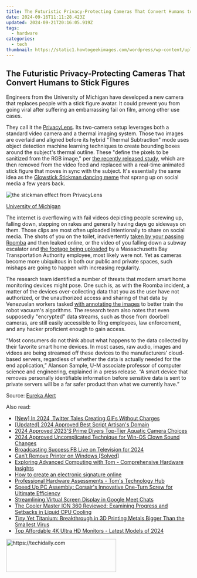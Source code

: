 ```yaml
---
title: The Futuristic Privacy-Protecting Cameras That Convert Humans to Stick Figures
date: 2024-09-16T11:11:28.423Z
updated: 2024-09-21T20:16:05.919Z
tags:
  - hardware
categories:
  - tech
thumbnail: https://static1.howtogeekimages.com/wordpress/wp-content/uploads/2024/08/privacylens.jpg
---
```


## The Futuristic Privacy-Protecting Cameras That Convert Humans to Stick Figures

Engineers from the University of Michigan have developed a new camera that replaces people with a stick figure avatar. It could prevent you from going viral after suffering an embarrassing fail on film, among other use cases.

 They call it the [PrivacyLens](https://news.umich.edu/youre-just-a-stick-figure-to-this-camera/). Its two-camera setup leverages both a standard video camera and a thermal imaging system. Those two images are overlaid and aligned before its hybrid "Thermal Subtraction" mode uses object detection machine learning techniques to create bounding boxes around the subject's thermal outline. These "define the pixels to be sanitized from the RGB image," per [the recently released study](https://petsymposium.org/popets/2024/popets-2024-0146.pdf), which are then removed from the video feed and replaced with a real-time animated stick figure that moves in sync with the subject. It's essentially the same idea as the [Glowstick Stickman dancing meme](https://www.tiktok.com/discover/glowstick-stickman-dancing-meme) that sprang up on social media a few years back.

![the stickman effect from PrivacyLens](https://static1.howtogeekimages.com/wordpress/wp-content/uploads/2024/08/stickman-edit.jpg) 

[University of Michigan](https://news.umich.edu/youre-just-a-stick-figure-to-this-camera/)

 The internet is overflowing with fail videos depicting people screwing up, falling down, stepping on rakes and generally having days go sideways on them. Those clips are most often uploaded intentionally to share on social media. The shots of you on the toilet, inadvertently [taken by your passing Roomba](https://www.technologyreview.com/2022/12/19/1065306/roomba-irobot-robot-vacuums-artificial-intelligence-training-data-privacy/) and then leaked online, or the video of you falling down a subway escalator and [the footage being uploaded](https://privacysos.org/blog/today-in-wtf-mbta-gives-embarrassing-video-of-womans-fall-to-the-press/) by a Massachusetts Bay Transportation Authority employee, most likely were not. Yet as cameras become more ubiquitous in both our public and private spaces, such mishaps are going to happen with increasing regularity.

 The research team identified a number of threats that modern smart home monitoring devices might pose. One such is, as with the Roomba incident, a matter of the devices over-collecting data that you as the user have not authorized, or the unauthorized access and sharing of that data by Venezuelan workers tasked [with annotating the images](https://arstechnica.com/science/2024/08/privacylens-camera-turns-you-into-a-stick-figure-to-protect-your-privacy/) to better train the robot vacuum's algorithms. The research team also notes that even supposedly "encrypted" data streams, such as those from doorbell cameras, are still easily accessible to Ring employees, law enforcement, and any hacker proficient enough to gain access.

 “Most consumers do not think about what happens to the data collected by their favorite smart home devices. In most cases, raw audio, images and videos are being streamed off these devices to the manufacturers’ cloud-based servers, regardless of whether the data is actually needed for the end application,” Alanson Sample, U-M associate professor of computer science and engineering, explained in a press release. “A smart device that removes personally identifiable information before sensitive data is sent to private servers will be a far safer product than what we currently have.”

 Source: [Eureka Alert](https://www.eurekalert.org/news-releases/1051407)

<ins class="adsbygoogle"
     style="display:block"
     data-ad-format="autorelaxed"
     data-ad-client="ca-pub-7571918770474297"
     data-ad-slot="1223367746"></ins>

<ins class="adsbygoogle"
     style="display:block"
     data-ad-client="ca-pub-7571918770474297"
     data-ad-slot="8358498916"
     data-ad-format="auto"
     data-full-width-responsive="true"></ins>

<span class="atpl-alsoreadstyle">Also read:</span>
<div><ul>
<li><a href="https://twitter-clips.techidaily.com/new-in-2024-twitter-tales-creating-gifs-without-charges/"><u>[New] In 2024, Twitter Tales Creating GIFs Without Charges</u></a></li>
<li><a href="https://fox-access.techidaily.com/updated-2024-approved-best-script-artisans-domain/"><u>[Updated] 2024 Approved Best Script Artisan's Domain</u></a></li>
<li><a href="https://vp-tips.techidaily.com/2024-approved-2023s-prime-divers-top-tier-aquatic-camera-choices/"><u>2024 Approved 2023'S Prime Divers Top-Tier Aquatic Camera Choices</u></a></li>
<li><a href="https://some-approaches.techidaily.com/2024-approved-uncomplicated-technique-for-win-os-clown-sound-changes/"><u>2024 Approved Uncomplicated Technique for Win-OS Clown Sound Changes</u></a></li>
<li><a href="https://facebook-video-content.techidaily.com/broadcasting-success-fb-live-on-television-for-2024/"><u>Broadcasting Success FB Live on Television for 2024</u></a></li>
<li><a href="https://tech-recovery.techidaily.com/cant-remove-printer-on-windows-solved/"><u>Can’t Remove Printer on Windows [Solved]</u></a></li>
<li><a href="https://hardware-tips.techidaily.com/exploring-advanced-computing-with-tom-comprehensive-hardware-insights/"><u>Exploring Advanced Computing with Tom - Comprehensive Hardware Insights</u></a></li>
<li><a href="https://phone-solutions.techidaily.com/how-to-create-an-electronic-signature-online-by-ldigisigner-sign-a-pdf-sign-a-pdf/"><u>How to create an electronic signature online</u></a></li>
<li><a href="https://hardware-tips.techidaily.com/professional-hardware-assessments-toms-technology-hub/"><u>Professional Hardware Assessments - Tom's Technology Hub</u></a></li>
<li><a href="https://hardware-tips.techidaily.com/speed-up-pc-assembly-corsairs-innovative-one-turn-screw-for-ultimate-efficiency/"><u>Speed Up PC Assembly: Corsair's Innovative One-Turn Screw for Ultimate Efficiency</u></a></li>
<li><a href="https://screen-mirroring-recording.techidaily.com/streamlining-virtual-screen-display-in-google-meet-chats/"><u>Streamlining Virtual Screen Display in Google Meet Chats</u></a></li>
<li><a href="https://hardware-tips.techidaily.com/the-cooler-master-ion-360-reviewed-examining-progress-and-setbacks-in-liquid-cpu-cooling/"><u>The Cooler Master ION 360 Reviewed: Examining Progress and Setbacks in Liquid CPU Cooling</u></a></li>
<li><a href="https://hardware-tips.techidaily.com/tiny-yet-titanium-breakthrough-in-3d-printing-metals-bigger-than-the-smallest-virus/"><u>Tiny Yet Titanium: Breakthrough in 3D Printing Metals Bigger Than the Smallest Virus</u></a></li>
<li><a href="https://hardware-tips.techidaily.com/top-affordable-4k-ultra-hd-monitors-latest-models-of-2024/"><u>Top Affordable 4K Ultra HD Monitors - Latest Models of 2024</u></a></li>
</ul></div>

<!-- affiliate ads begin -->
<a href="https://aligracehair.sjv.io/c/5597632/2115932/19272" target="_top" id="2115932">
  <img src="//a.impactradius-go.com/display-ad/19272-2115932" border="0" alt="https://techidaily.com" width="300" height="90"/>
</a>
<img height="0" width="0" src="https://aligracehair.sjv.io/i/5597632/2115932/19272" style="position:absolute;visibility:hidden;" border="0" />
<!-- affiliate ads end -->

